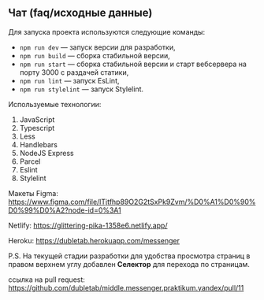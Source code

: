 ## Чат (faq/исходные данные)

Для запуска проекта используются следующие команды:

- `npm run dev` — запуск версии для разработки,
- `npm run build` — сборка стабильной версии,
- `npm run start` — сборка стабильной версии и старт вебсервера на порту 3000 с раздачей статики,
- `npm run lint` — запуск EsLint,
- `npm run stylelint` — запуск Stylelint.

Используемые технологии:
1. JavaScript
2. Typescript
3. Less
4. Handlebars
5. NodeJS Express
6. Parcel
7. Eslint
8. Stylelint

Макеты Figma: https://www.figma.com/file/lTjtfhp89O2G2tSxPk9Zvm/%D0%A1%D0%90%D0%99%D0%A2?node-id=0%3A1

Netlify: https://glittering-pika-1358e6.netlify.app/

Heroku: https://dubletab.herokuapp.com/messenger

P.S. На текущей стадии разработки для удобства просмотра страниц в правом верхнем углу добавлен <b>Селектор</b> для перехода по страницам.

ссылка на pull request: https://github.com/dubletab/middle.messenger.praktikum.yandex/pull/11
